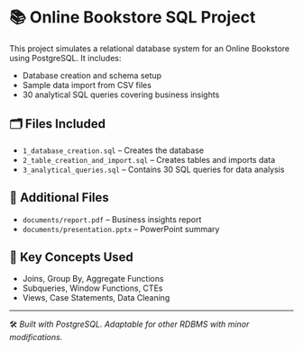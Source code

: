 # 📚 Online Bookstore SQL Project

This project simulates a relational database system for an Online Bookstore using PostgreSQL. It includes:

- Database creation and schema setup
- Sample data import from CSV files
- 30 analytical SQL queries covering business insights

## 🗂️ Files Included

- `1_database_creation.sql` – Creates the database
- `2_table_creation_and_import.sql` – Creates tables and imports data
- `3_analytical_queries.sql` – Contains 30 SQL queries for data analysis

## 📄 Additional Files

- `documents/report.pdf` – Business insights report
- `documents/presentation.pptx` – PowerPoint summary

## 📌 Key Concepts Used

- Joins, Group By, Aggregate Functions
- Subqueries, Window Functions, CTEs
- Views, Case Statements, Data Cleaning

---

🛠️ *Built with PostgreSQL. Adaptable for other RDBMS with minor modifications.*
